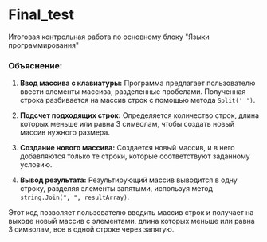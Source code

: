 # Final_test
Итоговая контрольная работа по основному блоку "Языки программирования"

### Объяснение:

1. **Ввод массива с клавиатуры:** Программа предлагает пользователю ввести элементы массива, разделенные пробелами. Полученная строка разбивается на массив строк с помощью метода `Split(' ')`.

2. **Подсчет подходящих строк:** Определяется количество строк, длина которых меньше или равна 3 символам, чтобы создать новый массив нужного размера.

3. **Создание нового массива:** Создается новый массив, и в него добавляются только те строки, которые соответствуют заданному условию.

4. **Вывод результата:** Результирующий массив выводится в одну строку, разделяя элементы запятыми, используя метод `string.Join(", ", resultArray)`.

Этот код позволяет пользователю вводить массив строк и получает на выходе новый массив с элементами, длина которых меньше или равна 3 символам, все в одной строке через запятую.
